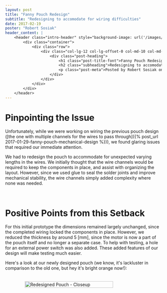 ```yaml
---
layout: post
title: "Fanny Pouch Redesign"
subtitle: "Redesigning to accomodate for wiring difficulties"
date: 2017-02-19
poster: "Robert Sosiak"
header_content: |
    <header class="intro-header" style="background-image: url('/images/background/bg_20.jpg')">
        <div class="container">
            <div class="row">
                <div class="col-lg-12 col-lg-offset-0 col-md-10 col-md-offset-1">
                    <div class="post-heading">
                        <h1 class="post-title-font">Fanny Pouch Redesign</h1>
                        <h2 class="subheading">Redesigning to accomodate for wiring difficulties</h2>
                        <p class="post-meta">Posted by Robert Sosiak on February 19, 2017</p>
                    </div>
                </div>
            </div>
        </div>
    </header>
---
```



# Pinpointing the Issue

Unfortunately, while we were working on wiring the previous pouch design ([the one with multiple channels for the wires to pass through]({% post_url 2017-01-29-fanny-pouch-mechanical-design %})), we found glaring issues that required our immediate attention.

We had to redesign the pouch to accommodate for unexpected varying lengths in the wires.  We initially thought that the wire channels would be required to keep the components in place, and assist with organizing the layout.  However, since we used glue to seal the solder joints and improve mechanical stability, the wire channels simply added complexity where none was needed.

<br>

# Positive Points from this Setback

For this initial prototype the dimensions remained largely unchanged, since the completed wiring locked the components in place.  However, we reduced the thickness by around 5 [mm], since the motor is now a part of the pouch itself and no longer a separate case.  To help with testing, a hole for an external power switch was also added.  These added features of our design will make testing much easier.

Here's a look at our newly designed pouch (we know, it's lackluster in comparison to the old one, but hey it's bright orange now!):

<div style="display: flex; justify-content: center;">
    <img src="/images/blog/2017-02-19/pouch_closeup.jpg" alt="Redesigned Pouch - Closeup" width="75%" height="75%" style="padding:20px" />
</div>
